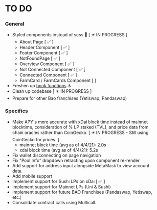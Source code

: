 # TO DO

### General
* Styled components instead of scss :art: [ :eight_pointed_black_star: IN PROGRESS ]
  * About Page [ :white_check_mark: ]
  * Header Component [ :white_check_mark: ]
  * Footer Component [ :white_check_mark: ]
  * NotFoundPage [ :white_check_mark: ]
  * Overview Component [ :white_check_mark: ]
  * Not Connected Component [ :white_check_mark: ]
  * Connected Component [ :white_check_mark: ]
  * FarmCard / FarmCards Component [  ]
* Freshen up [hook functions](https://reactjs.org/docs/hooks-reference.html) :anchor:
* Clean up codebase [ :eight_pointed_black_star: IN PROGRESS ]
* Prepare for other Bao franchises (Yetiswap, Pandaswap)

### Specifics
* Make APY's more accurate with xDai block time instead of mainnet blocktime, consideration of % LP staked (TVL), and price data from chain oracles rather than CoinGecko. [ :eight_pointed_black_star: IN PROGRESS - Still using CoinGecko for prices. ]
  * mainnet block time (avg as of 4/4/21): 2.0s
  * xdai block time (avg as of 4/4/21): 5.2s
* Fix wallet disconnecting on page navigation
* Fix "Pool Info" dropdown retracting upon component re-render
* Add support for address input alongside MetaMask to view account data.
* Add mobile support
* Implement support for Sushi LPs on xDai [ :white_check_mark: ]
* Implement support for Mainnet LPs (Uni & Sushi)
* Implement support for future BAO Franchises (Pandaswap, Yetiswap, etc.)
* Consolidate contract calls using Multicall.
